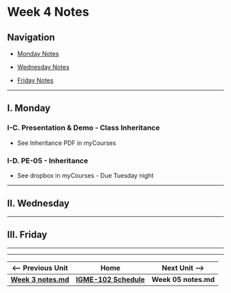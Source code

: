 # Week 4 Notes

## Navigation

- [Monday Notes](#monday)

- [Wednesday Notes](#wednesday)

- [Friday Notes](#friday)


<hr>

<a id="monday" />

## I. Monday

### I-C. Presentation & Demo - Class Inheritance
- See Inheritance PDF in myCourses

### I-D. PE-05 - Inheritance
- See dropbox in myCourses - Due Tuesday night

<hr>


<a id="wednesday" />

## II. Wednesday

<hr>

<a id="friday" />

## III. Friday




<hr><hr>

| <-- Previous Unit | Home | Next Unit -->
| --- | --- | --- 
| [**Week 3 notes.md**](01.md)     |  [**IGME-102 Schedule**](../schedule.md) | **Week 05 notes.md**
